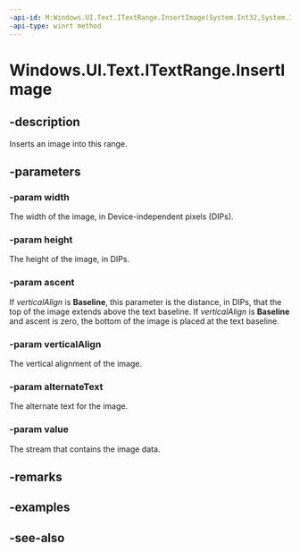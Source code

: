 ```yaml
---
-api-id: M:Windows.UI.Text.ITextRange.InsertImage(System.Int32,System.Int32,System.Int32,Windows.UI.Text.VerticalCharacterAlignment,System.String,Windows.Storage.Streams.IRandomAccessStream)
-api-type: winrt method
---
```


<!-- Method syntax
public void InsertImage(System.Int32 width, System.Int32 height, System.Int32 ascent, Windows.UI.Text.VerticalCharacterAlignment verticalAlign, System.String alternateText, Windows.Storage.Streams.IRandomAccessStream value)
-->

# Windows.UI.Text.ITextRange.InsertImage

## -description
Inserts an image into this range.



## -parameters
### -param width
The width of the image, in Device-independent pixels (DIPs).

### -param height
The height of the image, in DIPs.

### -param ascent
If *verticalAlign* is **Baseline**, this parameter is the distance, in DIPs, that the top of the image extends above the text baseline. If *verticalAlign* is **Baseline** and ascent is zero, the bottom of the image is placed at the text baseline.

### -param verticalAlign
The vertical alignment of the image.

### -param alternateText
The alternate text for the image.

### -param value
The stream that contains the image data.

## -remarks

## -examples

## -see-also
